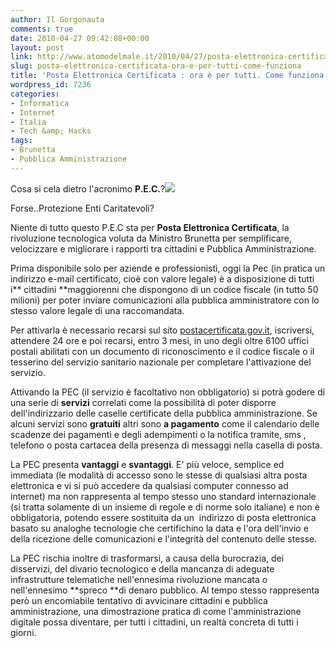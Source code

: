 ```yaml
---
author: Il Gorgonauta
comments: true
date: 2010-04-27 09:42:08+00:00
layout: post
link: http://www.atomodelmale.it/2010/04/27/posta-elettronica-certificata-ora-e-per-tutti-come-funziona/
slug: posta-elettronica-certificata-ora-e-per-tutti-come-funziona
title: 'Posta Elettronica Certificata : ora è per tutti. Come funziona.'
wordpress_id: 7236
categories:
- Informatica
- Internet
- Italia
- Tech &amp; Hacks
tags:
- Brunetta
- Pubblica Amministrazione
---
```


Cosa si cela dietro l'acronimo **P.E.C.**?[![](http://www.atomodelmale.it/wp-content/uploads/2010/04/pec-300x164.gif)](http://www.atomodelmale.it/wp-content/uploads/2010/04/pec.gif)

Forse..Protezione Enti Caritatevoli?

Niente di tutto questo P.E.C sta per **Posta Elettronica Certificata**, la rivoluzione tecnologica voluta da Ministro Brunetta per semplificare, velocizzare e migliorare i rapporti tra cittadini e Pubblica Amministrazione.

Prima disponibile solo per aziende e professionisti, oggi la Pec (in pratica un indirizzo e-mail certificato, cioè con valore legale) è a disposizione di tutti i** cittadini **maggiorenni che dispongono di un codice fiscale (in tutto 50 milioni) per poter inviare comunicazioni alla pubblica amministratore con lo stesso valore legale di una raccomandata.

Per attivarla è necessario recarsi sul sito [postacertificata.gov.it](https://www.postacertificata.gov.it/home/index.dot), iscriversi, attendere 24 ore e poi recarsi, entro 3 mesi, in uno degli oltre 6100 uffici postali abilitati con un documento di riconoscimento e il codice fiscale o il tesserino del servizio sanitario nazionale per completare l'attivazione del servizio.<!-- more -->



Attivando la PEC (il servizio è facoltativo non obbligatorio) si potrà godere di una serie di **servizi** correlati come la possibilità di poter disporre dell'indirizzario delle caselle certificate della pubblica amministrazione. Se alcuni servizi sono **gratuiti** altri sono **a pagamento** come il calendario delle scadenze dei pagamenti e degli adempimenti o la notifica tramite, sms , telefono o posta cartacea della presenza di messaggi nella casella di posta.

La PEC presenta **vantaggi** e **svantaggi**. E' più veloce, semplice ed immediata (le modalità di accesso sono le stesse di qualsiasi altra posta elettronica e vi si può accedere da qualsiasi computer connesso ad internet) ma non rappresenta al tempo stesso uno standard internazionale (si tratta solamente di un insieme di regole e di norme solo italiane) e non è obbligatoria, potendo essere sostituita da un  indirizzo di posta elettronica basato su analoghe tecnologie che  certifichino la data e l'ora dell'invio e della ricezione delle comunicazioni  e l'integrità del contenuto delle stesse.

La PEC rischia inoltre di trasformarsi, a causa della burocrazia, dei disservizi, del divario tecnologico e della mancanza di adeguate infrastrutture telematiche nell'ennesima rivoluzione mancata o nell'ennesimo **spreco **di denaro pubblico. Al tempo stesso rappresenta però un encomiabile tentativo di avvicinare cittadini e pubblica amministrazione, una dimostrazione pratica di come l'amministrazione digitale possa diventare, per tutti i cittadini, un realtà concreta di tutti i giorni.
